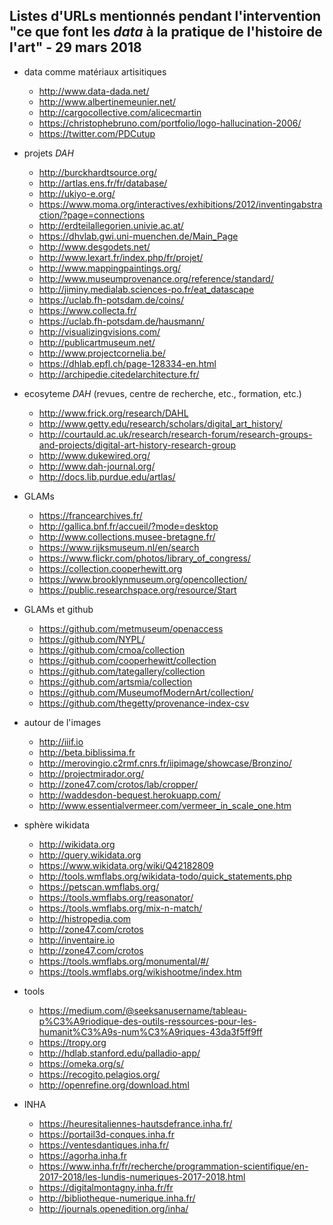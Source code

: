 ## Listes d'URLs mentionnés pendant l'intervention "ce que font les *data* à la pratique de l'histoire de l'art" - 29 mars 2018

* data comme matériaux artisitiques
  * http://www.data-dada.net/
  * http://www.albertinemeunier.net/
  * http://cargocollective.com/alicecmartin
  * https://christophebruno.com/portfolio/logo-hallucination-2006/
  * https://twitter.com/PDCutup

* projets *DAH*
  * http://burckhardtsource.org/
  * http://artlas.ens.fr/fr/database/
  * http://ukiyo-e.org/
  * https://www.moma.org/interactives/exhibitions/2012/inventingabstraction/?page=connections
  * http://erdteilallegorien.univie.ac.at/
  * https://dhvlab.gwi.uni-muenchen.de/Main_Page
  * http://www.desgodets.net/
  * http://www.lexart.fr/index.php/fr/projet/
  * http://www.mappingpaintings.org/
  * http://www.museumprovenance.org/reference/standard/
  * http://jiminy.medialab.sciences-po.fr/eat_datascape
  * https://uclab.fh-potsdam.de/coins/
  * https://www.collecta.fr/
  * https://uclab.fh-potsdam.de/hausmann/
  * http://visualizingvisions.com/  
  * http://publicartmuseum.net/
  * http://www.projectcornelia.be/
  * https://dhlab.epfl.ch/page-128334-en.html
  * http://archipedie.citedelarchitecture.fr/


* ecosyteme *DAH* (revues, centre de recherche, etc., formation, etc.)
  * http://www.frick.org/research/DAHL
  * http://www.getty.edu/research/scholars/digital_art_history/
  * http://courtauld.ac.uk/research/research-forum/research-groups-and-projects/digital-art-history-research-group
  * http://www.dukewired.org/
  * http://www.dah-journal.org/
  * http://docs.lib.purdue.edu/artlas/

* GLAMs
  * https://francearchives.fr/
  * http://gallica.bnf.fr/accueil/?mode=desktop
  * http://www.collections.musee-bretagne.fr/
  * https://www.rijksmuseum.nl/en/search
  * https://www.flickr.com/photos/library_of_congress/
  * https://collection.cooperhewitt.org
  * https://www.brooklynmuseum.org/opencollection/
  * https://public.researchspace.org/resource/Start

* GLAMs et github
  * https://github.com/metmuseum/openaccess
  * https://github.com/NYPL/
  * https://github.com/cmoa/collection
  * https://github.com/cooperhewitt/collection
  * https://github.com/tategallery/collection
  * https://github.com/artsmia/collection
  * https://github.com/MuseumofModernArt/collection/
  * https://github.com/thegetty/provenance-index-csv

* autour de l'images
  * http://iiif.io
  * http://beta.biblissima.fr
  * http://merovingio.c2rmf.cnrs.fr/iipimage/showcase/Bronzino/
  * http://projectmirador.org/
  * http://zone47.com/crotos/lab/cropper/
  * http://waddesdon-bequest.herokuapp.com/
  * http://www.essentialvermeer.com/vermeer_in_scale_one.htm

* sphère wikidata
  * http://wikidata.org
  * http://query.wikidata.org
  * https://www.wikidata.org/wiki/Q42182809
  * http://tools.wmflabs.org/wikidata-todo/quick_statements.php
  * https://petscan.wmflabs.org/
  * https://tools.wmflabs.org/reasonator/
  * https://tools.wmflabs.org/mix-n-match/
  * http://histropedia.com
  * http://zone47.com/crotos
  * http://inventaire.io
  * http://zone47.com/crotos
  * https://tools.wmflabs.org/monumental/#/
  * https://tools.wmflabs.org/wikishootme/index.htm

* tools
  * https://medium.com/@seeksanusername/tableau-p%C3%A9riodique-des-outils-ressources-pour-les-humanit%C3%A9s-num%C3%A9riques-43da3f5ff9ff
  * https://tropy.org
  * http://hdlab.stanford.edu/palladio-app/
  * https://omeka.org/s/
  * https://recogito.pelagios.org/
  * http://openrefine.org/download.html

* INHA
  * https://heuresitaliennes-hautsdefrance.inha.fr/
  * https://portail3d-conques.inha.fr
  * https://ventesdantiques.inha.fr/
  * https://agorha.inha.fr
  * https://www.inha.fr/fr/recherche/programmation-scientifique/en-2017-2018/les-lundis-numeriques-2017-2018.html
  * https://digitalmontagny.inha.fr/fr
  * http://bibliotheque-numerique.inha.fr/
  * http://journals.openedition.org/inha/
